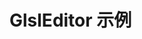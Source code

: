 # GlslEditor 示例

<GlslEditors />

<!-- <GLSLCanvas :ratioHeight="2.0" cases="1"/>

<GLSLCanvas :ratioHeight="2.0" cases="2"/> -->